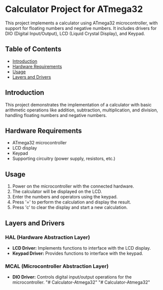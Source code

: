 # Calculator Project for ATmega32

This project implements a calculator using ATmega32 microcontroller, with support for floating numbers and negative numbers. It includes drivers for DIO (Digital Input/Output), LCD (Liquid Crystal Display), and Keypad.

## Table of Contents

- [Introduction](#introduction)
- [Hardware Requirements](#hardware-requirements)
- [Usage](#usage)
- [Layers and Drivers](#layers-and-drivers)

## Introduction

This project demonstrates the implementation of a calculator with basic arithmetic operations like addition, subtraction, multiplication, and division, handling floating numbers and negative numbers.

## Hardware Requirements

- ATmega32 microcontroller
- LCD display
- Keypad
- Supporting circuitry (power supply, resistors, etc.)

## Usage

1. Power on the microcontroller with the connected hardware.
2. The calculator will be displayed on the LCD.
3. Enter the numbers and operators using the keypad.
4. Press '=' to perform the calculation and display the result.
5. Press 'c' to clear the display and start a new calculation.

## Layers and Drivers

### HAL (Hardware Abstraction Layer)

- **LCD Driver:** Implements functions to interface with the LCD display.
- **Keypad Driver:** Provides functions to interface with the keypad.

### MCAL (Microcontroller Abstraction Layer)

- **DIO Driver:** Controls digital input/output operations for the microcontroller.
"# Calculator-Atmega32" 
"# Calculator-Atmega32" 
